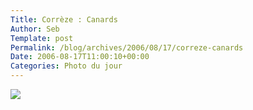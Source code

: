 ```yaml
--- 
Title: Corrèze : Canards
Author: Seb
Template: post
Permalink: /blog/archives/2006/08/17/correze-canards
Date: 2006-08-17T11:00:10+00:00
Categories: Photo du jour
--- 
```


<p><a title="Canards" href="http://flickr.com/photos/11523765@N00/209048056" ><img src="http://static.flickr.com/61/209048056_3d323c10dd_d.jpg" /></a></p>
